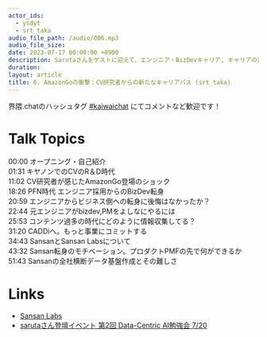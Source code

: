 ```yaml
---
actor_ids:
  - ysdyt
  - srt_taka
audio_file_path: /audio/006.mp3
audio_file_size:
date: 2023-07-17 00:00:00 +0900
description: Sarutaさんをゲストに迎えて、エンジニア・BizDevキャリア, キャリアの選択肢 などについて話しました。
duration:
layout: article
title: 6. AmazonGoの衝撃：CV研究者からの新たなキャリアパス (srt_taka)
---
```


界隈.chatのハッシュタグ [#kaiwaichat](https://twitter.com/search?q=%23kaiwaichat&src=typed_query&f=live) にてコメントなど歓迎です！

# Talk Topics
00:00 オープニング・自己紹介  
01:31 キヤノンでのCVのR＆D時代  
11:02 CV研究者が感じたAmazonGo登場のショック  
18:26 PFN時代 エンジニア採用からのBizDev転身  
20:59 エンジニアからビジネス側への転身に後悔はなかったか？  
22:44 元エンジニアがbizdev,PMをよしなにやるには  
25:53 コンテンツ過多の時代にどのように情報収集してる？  
31:20 CADDiへ。もっと事業にコミットする  
34:43 SansanとSansan Labsについて  
43:32 Sansan転身のモチベーション。プロダクトPMFの先で何ができるか  
51:43 Sansanの全社横断データ基盤作成とその難しさ

# Links
- [Sansan Labs](https://sin.sansan.com/best_practice/sansan-labs/)
- [sarutaさん登壇イベント 第2回 Data-Centric AI勉強会 7/20](https://dcai-jp.connpass.com/event/289182/)
